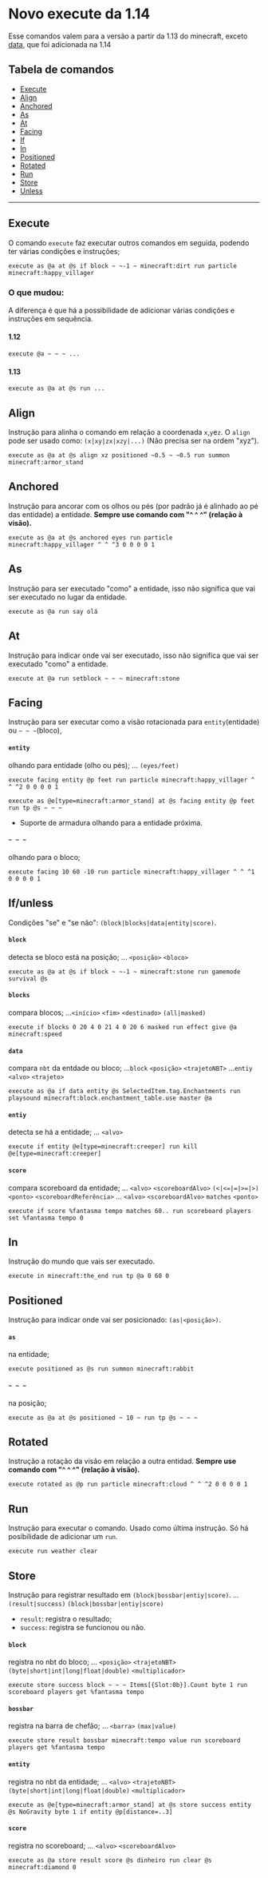 # Novo execute da 1.14
Esse comandos valem para a versão a partir da 1.13 do minecraft, exceto [data](#data), que foi adicionada na 1.14

## Tabela de comandos
* [Execute](#execute)
* [Align](#align)
* [Anchored](#anchored)
* [As](#as)
* [At](#at)
* [Facing](#facing)
* [If](#if/unless)
* [In](#in)
* [Positioned](#positioned)
* [Rotated](#rotated)
* [Run](#run)
* [Store](#store)
* [Unless](#if/unless)

---

## Execute
O comando `execute` faz executar outros comandos em seguida, podendo ter várias condições e instruções;
```
execute as @a at @s if block ~ ~-1 ~ minecraft:dirt run particle minecraft:happy_villager
```
### O que mudou:
A diferença é que há a possibilidade de adicionar várias condições e instruções em sequência.
#### 1.12
`execute @a ~ ~ ~ ...`
#### 1.13
`execute as @a at @s run ...`

## Align
Instrução para alinha o comando em relação a coordenada `x`,`y`e`z`.
O `align` pode ser usado como: `(x|xy|zx|xzy|...)` (Não precisa ser na ordem "xyz").
```
execute as @a at @s align xz positioned ~0.5 ~ ~0.5 run summon minecraft:armor_stand
```

## Anchored
Instrução para ancorar com os olhos ou pés (por padrão já é alinhado ao pé das entidade) a entidade. **Sempre use comando com "^ ^ ^" (relação à visão).**
```
execute as @a at @s anchored eyes run particle minecraft:happy_villager ^ ^ ^3 0 0 0 0 1
```

## As
Instrução para ser executado "como" a entidade, isso não significa que vai ser executado no lugar da entidade.
```
execute as @a run say olá
```

## At
Instrução para indicar onde vai ser executado, isso não significa que vai ser executado "como" a entidade.
```
execute at @a run setblock ~ ~ ~ minecraft:stone
```

## Facing
Instrução para ser executar como a visão rotacionada para `entity`(entidade) ou `~ ~ ~`(bloco),
#### `entity`
olhando para entidade (olho ou pés);
... `(eyes/feet)`
```
execute facing entity @p feet run particle minecraft:happy_villager ^ ^ ^2 0 0 0 0 1
```
```
execute as @e[type=minecraft:armor_stand] at @s facing entity @p feet run tp @s ~ ~ ~
```
- Suporte de armadura olhando para a entidade próxima.
#### `~ ~ ~`
olhando para o bloco;
```
execute facing 10 60 -10 run particle minecraft:happy_villager ^ ^ ^1 0 0 0 0 1
```

## If/unless
Condições "se" e "se não": `(block|blocks|data|entity|score)`.
#### `block`
detecta se bloco está na posição;
... `<posição>` `<bloco>`
```
execute as @a at @s if block ~ ~-1 ~ minecraft:stone run gamemode survival @s
```
#### `blocks`
compara blocos;
...`<início>` `<fim>` `<destinado>` `(all|masked)`
```
execute if blocks 0 20 4 0 21 4 0 20 6 masked run effect give @a minecraft:speed
```
#### `data`
compara `nbt` da entdade ou bloco;
...`block` `<posição>` `<trajetoNBT>`
...`entiy` `<alvo>` `<trajeto>`
```
execute as @a if data entity @s SelectedItem.tag.Enchantments run playsound minecraft:block.enchantment_table.use master @a
```
#### `entiy`
detecta se há a entidade;
... `<alvo>`
```
execute if entity @e[type=minecraft:creeper] run kill @e[type=minecraft:creeper]
```
#### `score`
compara scoreboard da entidade;
... `<alvo>` `<scoreboardAlvo>` `(<|<=|=|>=|>)` `<ponto>` `<scoreboardReferência>`
... `<alvo>` `<scoreboardAlvo>` `matches` `<ponto>`
```
execute if score %fantasma tempo matches 60.. run scoreboard players set %fantasma tempo 0
```

## In
Instrução do mundo que vais ser executado.
```
execute in minecraft:the_end run tp @a 0 60 0
```

## Positioned
Instrução para indicar onde vai ser posicionado: `(as|<posição>)`.
#### `as`
na entidade;
```
execute positioned as @s run summon minecraft:rabbit
```
#### `~ ~ ~`
na posição;
```
execute as @a at @s positioned ~ 10 ~ run tp @s ~ ~ ~
```

## Rotated
Instrução a rotação da visão em relação a outra entidad. **Sempre use comando com "^ ^ ^" (relação à visão).**
```
execute rotated as @p run particle minecraft:cloud ^ ^ ^2 0 0 0 0 1
```

## Run
Instrução para executar o comando. Usado como última instrução. Só há posibilidade de adicionar um `run`.
```
execute run weather clear
```

## Store
Instrução para registrar resultado em `(block|bossbar|entiy|score)`.
... `(result|success)` `(block|bossbar|entiy|score)`
- `result`: registra o resultado;
- `success`: registra se funcionou ou não.
#### `block`
registra no nbt do bloco;
... `<posição>` `<trajetoNBT>` `(byte|short|int|long|float|double)` `<multiplicador>`
```
execute store success block ~ ~ ~ Items[{Slot:0b}].Count byte 1 run scoreboard players get %fantasma tempo
```
#### `bossbar`
registra na barra de chefão;
... `<barra>` `(max|value)`
```
execute store result bossbar minecraft:tempo value run scoreboard players get %fantasma tempo
```
#### `entity`
registra no nbt da entidade;
... `<alvo>` `<trajetoNBT>` `(byte|short|int|long|float|double)` `<multiplicador>`
```
execute as @e[type=minecraft:armor_stand] at @s store success entity @s NoGravity byte 1 if entity @p[distance=..3]
```
#### `score`
registra no scoreboard;
... `<alvo>` `<scoreboardAlvo>`
```
execute as @a store result score @s dinheiro run clear @s minecraft:diamond 0
```
